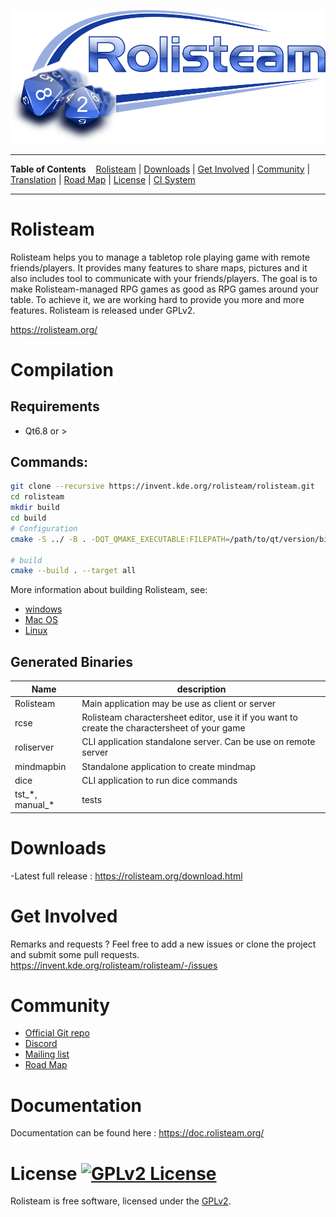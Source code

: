 <p align='center'><img src="resources/rolisteam/logo/1000-rolisteam.png"/></p>

---

**Table of Contents** &nbsp;&nbsp; [Rolisteam](#rolisteam) | [Downloads](#downloads) | [Get Involved](#get-involved) | [Community](#community) | [Translation](#translation-status) | [Road Map](#road-map) | [License](#license-) | [CI System](https://travis-ci.org/Rolisteam/)

---

# Rolisteam

Rolisteam helps you to manage a tabletop role playing game with remote friends/players. 
It provides many features to share maps, pictures and it also includes tool to communicate with your friends/players. 
The goal is to make Rolisteam-managed RPG games as good as RPG games around your table. 
To achieve it, we are working hard to provide you more and more features. Rolisteam is released under GPLv2.

https://rolisteam.org/

# Compilation

## Requirements

* Qt6.8 or >

## Commands:

```bash
git clone --recursive https://invent.kde.org/rolisteam/rolisteam.git
cd rolisteam
mkdir build
cd build
# Configuration
cmake -S ../ -B . -DQT_QMAKE_EXECUTABLE:FILEPATH=/path/to/qt/version/bin/qmake -DCMAKE_PREFIX_PATH:PATH=/path/to/qt/gcc_64

# build
cmake --build . --target all
```

More information about building Rolisteam, see:

* [windows](https://doc.rolisteam.org/en/windowscomp.html)
* [Mac OS](https://doc.rolisteam.org/en/compmacos.html)
* [Linux](https://doc.rolisteam.org/en/linuxcomp.html)


## Generated Binaries

|Name|description|
|--|--|
|Rolisteam|Main application may be use as client or server|
|rcse|Rolisteam charactersheet editor, use it if you want to create the charactersheet of your game|
|roliserver| CLI application standalone server. Can be use on remote server|
|mindmapbin| Standalone application to create mindmap|
|dice| CLI application to run dice commands|
|tst_\*, manual_\*|tests|

# Downloads

-Latest full release : https://rolisteam.org/download.html

# Get Involved

Remarks and requests ?  Feel free to add a new issues or clone the project and submit some pull requests.
https://invent.kde.org/rolisteam/rolisteam/-/issues

# Community

* [Official Git repo](https://invent.kde.org/rolisteam/rolisteam)
* [Discord](https://discord.gg/MrMrQwX)
* [Mailing list](https://mail.kde.org/mailman/listinfo/rolisteam)
* [Road Map](https://docs.google.com/spreadsheets/d/18jDGViuOm6KjqEAumW1RU2qccQQ4-TxiXPtAg0X_M2o/edit#gid=769324568)

# Documentation

Documentation can be found here : https://doc.rolisteam.org/

# License [![GPLv2 License](https://img.shields.io/badge/License-GPLv2-blue.svg)](https://github.com/Rolisteam/Rolisteam/blob/master/COPYING)

Rolisteam is free software, licensed under the [GPLv2](https://github.com/Rolisteam/Rolisteam/blob/master/COPYING.txt).
